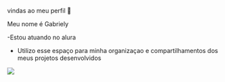   vindas ao meu perfil 💙

Meu nome é Gabriely 


-Estou atuando no alura 
- Utilizo esse espaço para minha organizaçao e compartilhamentos dos meus projetos desenvolvidos



![]([https://media.tenor.com/xFmelfNl_A4AAAAi/arriving-joy.gif])

 
